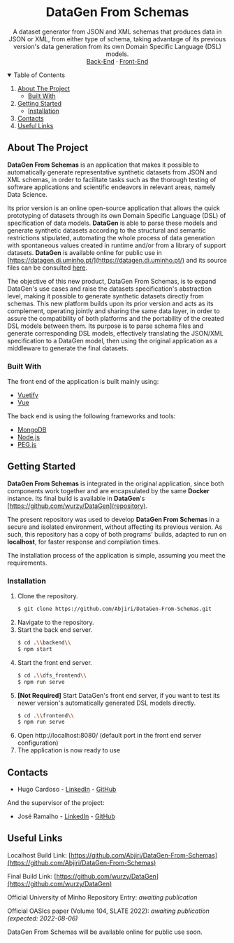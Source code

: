 <!--
*** Thanks for checking out the Best-README-Template. If you have a suggestion
*** that would make this better, please fork the repo and create a pull request
*** or simply open an issue with the tag "enhancement".
*** Thanks again! Now go create something AMAZING! :D
-->



<!-- PROJECT SHIELDS -->
<!--
*** I'm using markdown "reference style" links for readability.
*** Reference links are enclosed in brackets [ ] instead of parentheses ( ).
*** See the bottom of this document for the declaration of the reference variables
*** for contributors-url, forks-url, etc. This is an optional, concise syntax you may use.
*** https://www.markdownguide.org/basic-syntax/#reference-style-links
-->


<!-- PROJECT LOGO -->
<p align="center">

  <h1 align="center">DataGen From Schemas</h1>

  <p align="center">
    A dataset generator from JSON and XML schemas that produces data in JSON or XML, from either type of schema, taking advantage of its previous version's data generation from its own Domain Specific Language (DSL) models. 
    <br />
    <a href="https://github.com/wurzy/DataGen/tree/main/backend">Back-End</a>
    ·
    <a href="https://github.com/wurzy/DataGen/tree/main/dfs_frontend">Front-End</a>
  </p>
</p>



<!-- TABLE OF CONTENTS -->
<details open="open">
  <summary>Table of Contents</summary>
  <ol>
    <li>
      <a href="#about-the-project">About The Project</a>
      <ul>
        <li><a href="#built-with">Built With</a></li>
      </ul>
    </li>
    <li>
      <a href="#getting-started">Getting Started</a>
      <ul>
        <li><a href="#installation">Installation</a></li>
      </ul>
    </li>
    <li><a href="#contact">Contacts</a></li>
    <li><a href="#contact">Useful Links</a></li>
  </ol>
</details>



<!-- ABOUT THE PROJECT -->
## About The Project

**DataGen From Schemas** is an application that makes it possible to automatically generate representative synthetic datasets from JSON and XML schemas, in order to facilitate tasks such as the thorough testing of software applications and scientific endeavors in relevant areas, namely Data Science.

Its prior version is an online open-source application that allows the quick prototyping of datasets through its own Domain Specific Language (DSL) of specification of data models. **DataGen** is able to parse these models and generate synthetic datasets according to the structural and semantic restrictions stipulated, automating the whole process of data generation with spontaneous values created in runtime and/or from a library of support datasets. **DataGen** is available online for public use in [https://datagen.di.uminho.pt/](https://datagen.di.uminho.pt/) and its source files can be consulted [here](https://github.com/wurzy/DataGen).

The objective of this new product, DataGen From Schemas, is to expand DataGen's use cases and raise the datasets specification's abstraction level, making it possible to generate synthetic datasets directly from schemas. This new platform builds upon its prior version and acts as its complement, operating jointly and sharing the same data layer, in order to assure the compatibility of both platforms and the portability of the created DSL models between them. Its purpose is to parse schema files and generate corresponding DSL models, effectively translating the JSON/XML specification to a DataGen model, then using the original application as a middleware to generate the final datasets.

<!-- DataGen From Schemas is available online for public use, try it now: [https://datagen-from-schemas.di.uminho.pt/](https://github.com/wurzy/DataGen) -->

### Built With

The front end of the application is built mainly using:
* [Vuetify](https://vuetifyjs.com/)
* [Vue](https://vuejs.org/)

The back end is using the following frameworks and tools:
* [MongoDB](https://www.mongodb.com/)
* [Node.js](https://nodejs.org/en/)
* [PEG.js](https://pegjs.org/)



<!-- GETTING STARTED -->
## Getting Started

**DataGen From Schemas** is integrated in the original application, since both components work together and are encapsulated by the same **Docker** instance. Its final build is available in **DataGen**'s [https://github.com/wurzy/DataGen](repository).

The present repository was used to develop **DataGen From Schemas** in a secure and isolated environment, without affecting its previous version. As such, this repository has a copy of both programs' builds, adapted to run on **localhost**, for faster response and compilation times.

The installation process of the application is simple, assuming you meet the requirements.

### Installation

1. Clone the repository.
   ```sh
   $ git clone https://github.com/Abjiri/DataGen-From-Schemas.git
   ```
2. Navigate to the repository.
3. Start the back end server.
   ```sh
   $ cd .\\backend\\
   $ npm start
   ```
3. Start the front end server.
   ```sh
   $ cd .\\dfs_frontend\\
   $ npm run serve
   ```
3. **[Not Required]** Start DataGen's front end server, if you want to test its newer version's automatically generated DSL models directly.
   ```sh
   $ cd .\\frontend\\
   $ npm run serve
   ```
4. Open http://localhost:8080/ (default port in the front end server configuration)
5. The application is now ready to use



<!-- CONTACT -->
## Contacts

* Hugo Cardoso - [LinkedIn](https://www.linkedin.com/in/hugo-cardoso-b868a474/) - [GitHub](https://github.com/Abjiri)

And the supervisor of the project:

* José Ramalho - [LinkedIn](https://pt.linkedin.com/in/josé-carlos-ramalho-ab5535a) - [GitHub](https://github.com/jcramalho)

## Useful Links

Localhost Build Link: [https://github.com/Abjiri/DataGen-From-Schemas](https://github.com/Abjiri/DataGen-From-Schemas)

Final Build Link: [https://github.com/wurzy/DataGen](https://github.com/wurzy/DataGen)

Official University of Minho Repository Entry: *awaiting publication*<!-- [http://repositorium.sdum.uminho.pt/handle/1822/73506](http://repositorium.sdum.uminho.pt/handle/1822/73506) -->

Official OASIcs paper (Volume 104, SLATE 2022): *awaiting publication (expected: 2022-08-06)*<!-- [https://drops.dagstuhl.de/opus/volltexte/2021/14423/](https://drops.dagstuhl.de/opus/volltexte/2021/14423/) -->

DataGen From Schemas will be available online for public use soon.<!-- , try it now: [https://datagen.di.uminho.pt/](https://datagen.di.uminho.pt/) -->


<!-- MARKDOWN LINKS & IMAGES -->
<!-- https://www.markdownguide.org/basic-syntax/#reference-style-links -->
[contributors-shield]: https://img.shields.io/github/contributors/othneildrew/Best-README-Template.svg?style=for-the-badge
[contributors-url]: https://github.com/Abjiri/DataGen-From-Schemas/graphs/contributors
[forks-shield]: https://img.shields.io/github/forks/othneildrew/Best-README-Template.svg?style=for-the-badge
[forks-url]: https://github.com/Abjiri/DataGen-From-Schemas/network/members
[stars-shield]: https://img.shields.io/github/stars/othneildrew/Best-README-Template.svg?style=for-the-badge
[stars-url]: https://github.com/Abjiri/DataGen-From-Schemas/stargazers
[issues-shield]: https://img.shields.io/github/issues/othneildrew/Best-README-Template.svg?style=for-the-badge
[issues-url]: https://github.com/Abjiri/DataGen-From-Schemas/issues
